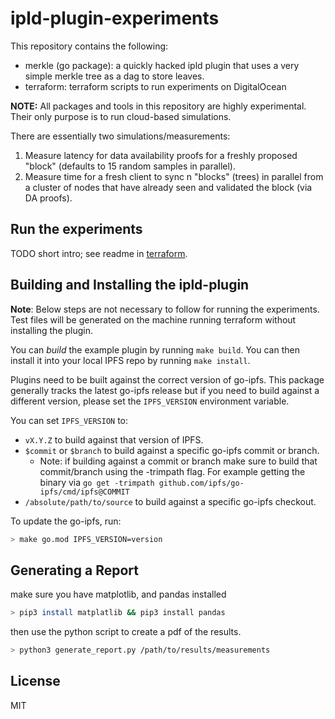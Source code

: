 # ipld-plugin-experiments

This repository contains the following:

* merkle (go package): a quickly hacked ipld plugin that uses a very simple merkle tree as a dag to store leaves.
* terraform: terraform scripts to run experiments on DigitalOcean

**NOTE:** All packages and tools in this repository are highly experimental. Their only purpose is to run cloud-based simulations.

There are essentially two simulations/measurements:
 1) Measure latency for data availability proofs for a freshly proposed "block" (defaults to 15 random samples in parallel).
 2) Measure time for a fresh client to sync n "blocks" (trees) in parallel from a cluster of nodes that have already seen and validated the block (via DA proofs).  

## Run the experiments

TODO short intro; see readme in [terraform](terraform/Readme.md). 

## Building and Installing the ipld-plugin

**Note**: Below steps are not necessary to follow for running the experiments. 
Test files will be generated on the machine running terraform without installing the plugin.  

You can *build* the example plugin by running `make build`. You can then install it into your local IPFS repo by running `make install`.

Plugins need to be built against the correct version of go-ipfs. This package generally tracks the latest go-ipfs release but if you need to build against a different version, please set the `IPFS_VERSION` environment variable.

You can set `IPFS_VERSION` to:

* `vX.Y.Z` to build against that version of IPFS.
* `$commit` or `$branch` to build against a specific go-ipfs commit or branch.
   * Note: if building against a commit or branch make sure to build that commit/branch using the -trimpath flag. For example getting the binary via `go get -trimpath github.com/ipfs/go-ipfs/cmd/ipfs@COMMIT`
* `/absolute/path/to/source` to build against a specific go-ipfs checkout.

To update the go-ipfs, run:

```bash
> make go.mod IPFS_VERSION=version
```

## Generating a Report
make sure you have matplotlib, and pandas installed
```bash
> pip3 install matplatlib && pip3 install pandas
```
then use the python script to create a pdf of the results.
```bash
> python3 generate_report.py /path/to/results/measurements
```
## License

MIT
